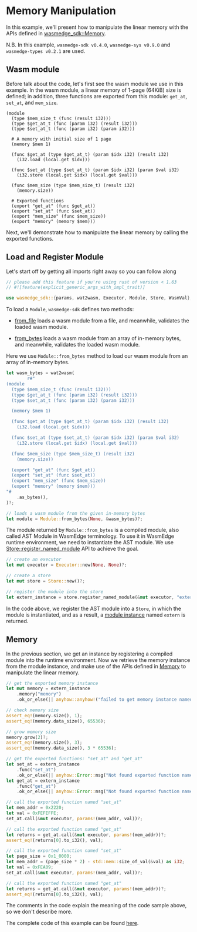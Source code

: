 # Memory Manipulation

In this example, we'll present how to manipulate the linear memory with the APIs defined in [wasmedge_sdk::Memory](https://wasmedge.github.io/WasmEdge/wasmedge_sdk/struct.Memory.html).

N.B. In this example, `wasmedge-sdk v0.4.0`, `wasmedge-sys v0.9.0` and `wasmedge-types v0.2.1` are used.

## Wasm module

Before talk about the code, let's first see the wasm module we use in this example. In the wasm module, a linear memory of 1-page (64KiB) size is defined; in addition, three functions are exported from this module: `get_at`, `set_at`, and `mem_size`.

```wasm
(module
  (type $mem_size_t (func (result i32)))
  (type $get_at_t (func (param i32) (result i32)))
  (type $set_at_t (func (param i32) (param i32)))

  # A memory with initial size of 1 page
  (memory $mem 1)

  (func $get_at (type $get_at_t) (param $idx i32) (result i32)
    (i32.load (local.get $idx)))

  (func $set_at (type $set_at_t) (param $idx i32) (param $val i32)
    (i32.store (local.get $idx) (local.get $val)))

  (func $mem_size (type $mem_size_t) (result i32)
    (memory.size))
  
  # Exported functions
  (export "get_at" (func $get_at))
  (export "set_at" (func $set_at))
  (export "mem_size" (func $mem_size))
  (export "memory" (memory $mem)))
```

Next, we'll demonstrate how to manipulate the linear memory by calling the exported functions.

## Load and Register Module

Let's start off by getting all imports right away so you can follow along

```rust
// please add this feature if you're using rust of version < 1.63
// #![feature(explicit_generic_args_with_impl_trait)]

use wasmedge_sdk::{params, wat2wasm, Executor, Module, Store, WasmVal};
```

To load a `Module`, `wasmedge-sdk` defines two methods:

- [from_file](https://wasmedge.github.io/WasmEdge/wasmedge_sdk/struct.Module.html#method.from_file) loads a wasm module from a file, and meanwhile, validates the loaded wasm module.

- [from_bytes](https://wasmedge.github.io/WasmEdge/wasmedge_sdk/struct.Module.html#method.from_bytes) loads a wasm module from an array of in-memory bytes, and meanwhile, validates the loaded wasm module.

Here we use `Module::from_bytes` method to load our wasm module from an array of in-memory bytes.

```rust
let wasm_bytes = wat2wasm(
        r#"
(module
  (type $mem_size_t (func (result i32)))
  (type $get_at_t (func (param i32) (result i32)))
  (type $set_at_t (func (param i32) (param i32)))

  (memory $mem 1)

  (func $get_at (type $get_at_t) (param $idx i32) (result i32)
    (i32.load (local.get $idx)))

  (func $set_at (type $set_at_t) (param $idx i32) (param $val i32)
    (i32.store (local.get $idx) (local.get $val)))

  (func $mem_size (type $mem_size_t) (result i32)
    (memory.size))

  (export "get_at" (func $get_at))
  (export "set_at" (func $set_at))
  (export "mem_size" (func $mem_size))
  (export "memory" (memory $mem)))
"#
    .as_bytes(),
)?;

// loads a wasm module from the given in-memory bytes
let module = Module::from_bytes(None, &wasm_bytes)?;
```

The module returned by `Module::from_bytes` is a compiled module, also called AST Module in WasmEdge terminology. To use it in WasmEdge runtime environment, we need to instantiate the AST module. We use [Store::register_named_module](https://wasmedge.github.io/WasmEdge/wasmedge_sdk/struct.Store.html#method.register_named_module) API to achieve the goal.

```rust
// create an executor
let mut executor = Executor::new(None, None)?;

// create a store
let mut store = Store::new()?;

// register the module into the store
let extern_instance = store.register_named_module(&mut executor, "extern", &module)?;
```

In the code above, we register the AST module into a `Store`, in which the module is instantiated, and as a result, a [module instance](https://wasmedge.github.io/WasmEdge/wasmedge_sdk/struct.Instance.html) named `extern` is returned.

## Memory

In the previous section, we get an instance by registering a compiled module into the runtime environment. Now we retrieve the memory instance from the module instance, and make use of the APIs defined in [Memory](https://wasmedge.github.io/WasmEdge/wasmedge_sdk/struct.Memory.html) to manipulate the linear memory.

```rust
// get the exported memory instance
let mut memory = extern_instance
    .memory("memory")
    .ok_or_else(|| anyhow::anyhow!("failed to get memory instance named 'memory'"))?;

// check memory size
assert_eq!(memory.size(), 1);
assert_eq!(memory.data_size(), 65536);

// grow memory size
memory.grow(2)?;
assert_eq!(memory.size(), 3);
assert_eq!(memory.data_size(), 3 * 65536);

// get the exported functions: "set_at" and "get_at"
let set_at = extern_instance
    .func("set_at")
    .ok_or_else(|| anyhow::Error::msg("Not found exported function named 'set_at'."))?;
let get_at = extern_instance
    .func("get_at")
    .ok_or_else(|| anyhow::Error::msg("Not found exported function named 'get_at`."))?;

// call the exported function named "set_at"
let mem_addr = 0x2220;
let val = 0xFEFEFFE;
set_at.call(&mut executor, params!(mem_addr, val))?;

// call the exported function named "get_at"
let returns = get_at.call(&mut executor, params!(mem_addr))?;
assert_eq!(returns[0].to_i32(), val);

// call the exported function named "set_at"
let page_size = 0x1_0000;
let mem_addr = (page_size * 2) - std::mem::size_of_val(&val) as i32;
let val = 0xFEA09;
set_at.call(&mut executor, params!(mem_addr, val))?;

// call the exported function named "get_at"
let returns = get_at.call(&mut executor, params!(mem_addr))?;
assert_eq!(returns[0].to_i32(), val);
```

The comments in the code explain the meaning of the code sample above, so we don't describe more.

The complete code of this example can be found [here](https://github.com/WasmEdge/WasmEdge/blob/master/bindings/rust/wasmedge-sdk/examples/memory.rs).
